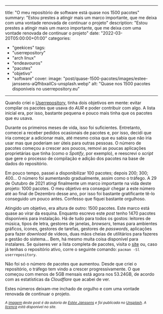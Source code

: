  ---
title: "O meu repositório de software está quase nos 1500 pacotes"
summary: "Estou prestes a atingir mais um marco importante, que me deixa com uma vontade renovada de continuar o projeto"
description: "Estou prestes a atingir mais um marco importante, que me deixa com uma vontade renovada de continuar o projeto"
date: "2022-03-20T05:00:00+01:00"
categories: 
  - "geekices"
tags:
  - "userrepository"
  - "arch linux"
  - "endeavouros"
  - "pacotes"
  - "objetivo"
  - "software"
cover:
  image: "post/quase-1500-pacotes/images/estee-janssens-aQfhbxailCs-unsplash.webp"
  alt: "Quase nos 1500 pacotes disponíveis no userrepository.eu"
---

Quando criei o [Userrepository](userrepository.eu), tinha dois objetivos em mente: evitar compilar os pacotes que usava do *AUR* e poder contribuir com algo. A lista inicial era, por isso, bastante pequena e pouco mais tinha que os pacotes que eu usava.

Durante os primeiros meses de vida, isso foi suficientes. Entretanto, comecei a receber pedidos ocasionais de pacotes e, por isso, decidi que iria começar a adicionar mais, até mesmo coisa que eu sabia que não iria usar mas que poderiam ser úteis para outras pessoas. O número de pacotes começou a crescer aos poucos, removi as poucas aplicações proprietárias que tinha (como o *Spotify*, por exemplo), e reescrevi o _script_ que gere o processo de compilação e adição dos pacotes na base de dados do repositório.

Em pouco tempo, passei a disponibilizar 100 pacotes; depois 200; 300; 400... O número foi aumentando gradualmente, assim como o tráfego. A 29 de Outubro de 2021 atingi finalmente um marco importante na vida deste projeto: 1000 pacotes. O meu objetivo era conseguir chegar a este número até ao final de Dezembro desse ano, por isso foi bastante gratificante tê-lo conseguido um pouco antes. Confesso que fiquei bastante orgulhoso.

Atingido um objetivo, era altura de outro: 1500 pacotes. Este marco está quase ao virar da esquina. Enquanto escrevo este _post_ tenho 1470 pacotes disponíveis para instalação. Há de tudo para todos os gostos: leitores de música, tipos de letra, gestores de janelas, _browsers_, temas para ambientes gráficos, ícones, gestores de tarefas, gestores de *passwords*, aplicações para fazer *download* de vídeos, duas mãos cheias de utilitários para fazeres a gestão do sistema... Bem, há mesmo muita coisa disponível para instalares. Se quiseres ver a lista completa de pacotes, visita o [site](https://userrepository.eu/) ou, caso já tenhas o repositório ativo, corre o seguinte comando: `pacman -Sl userrepository`.

Não foi só o número de pacotes que aumentou. Desde que criei o repositório, o tráfego tem vindo a crescer progressivamente. O que começou com menos de 5GB mensais está agora nos 53.24GB, de acordo com as estatísticas da *Cloudflare* que acabei de ver.

Estes números deixam-me inchado de orgulho e com uma vontade renovada de continuar o projeto.

<small>_A [imagem](https://unsplash.com/photos/aQfhbxailCs) deste post é da autoria de [Estée Janssens](https://unsplash.com/@esteejanssens) e foi publicada no [Unsplash](https://unsplash.com). A [licença](https://unsplash.com/license) está disponível no site._</small>
